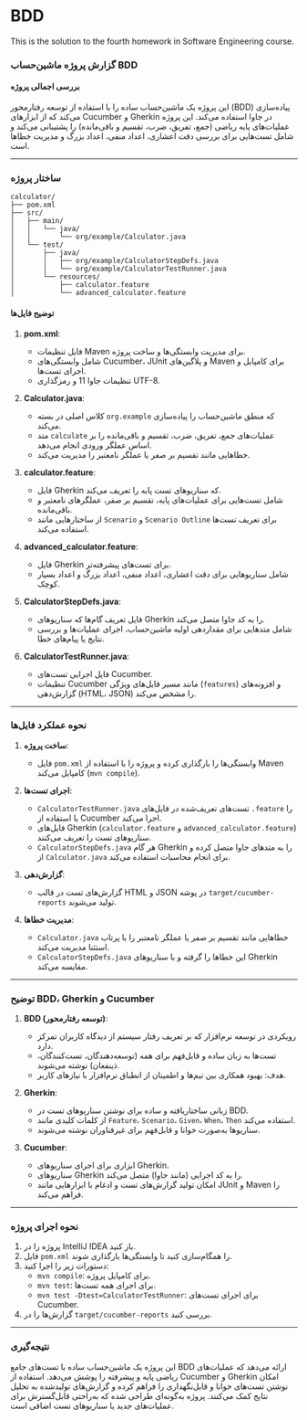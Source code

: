 # BDD
This is the solution to the fourth homework in Software Engineering course. 

### گزارش پروژه ماشین‌حساب BDD

#### بررسی اجمالی پروژه
این پروژه یک ماشین‌حساب ساده را با استفاده از توسعه رفتارمحور (BDD) پیاده‌سازی می‌کند که از ابزارهای Cucumber و Gherkin در جاوا استفاده می‌کند. این پروژه عملیات‌های پایه ریاضی (جمع، تفریق، ضرب، تقسیم و باقی‌مانده) را پشتیبانی می‌کند و شامل تست‌هایی برای بررسی دقت اعشاری، اعداد منفی، اعداد بزرگ و مدیریت خطاها است.

---

### ساختار پروژه
```
calculator/
├── pom.xml
├── src/
│   ├── main/
│   │   └── java/
│   │       └── org/example/Calculator.java
│   └── test/
│       ├── java/
│       │   ├── org/example/CalculatorStepDefs.java
│       │   └── org/example/CalculatorTestRunner.java
│       └── resources/
│           ├── calculator.feature
│           └── advanced_calculator.feature
```

#### توضیح فایل‌ها
1. **pom.xml**:
   - فایل تنظیمات Maven برای مدیریت وابستگی‌ها و ساخت پروژه.
   - شامل وابستگی‌های Cucumber، JUnit و پلاگین‌های Maven برای کامپایل و اجرای تست‌ها.
   - تنظیمات جاوا 11 و رمزگذاری UTF-8.

2. **Calculator.java**:
   - کلاس اصلی در بسته `org.example` که منطق ماشین‌حساب را پیاده‌سازی می‌کند.
   - متد `calculate` عملیات‌های جمع، تفریق، ضرب، تقسیم و باقی‌مانده را بر اساس عملگر ورودی انجام می‌دهد.
   - خطاهایی مانند تقسیم بر صفر یا عملگر نامعتبر را مدیریت می‌کند.

3. **calculator.feature**:
   - فایل Gherkin که سناریوهای تست پایه را تعریف می‌کند.
   - شامل تست‌هایی برای عملیات‌های پایه، تقسیم بر صفر، عملگرهای نامعتبر و باقی‌مانده.
   - از ساختارهایی مانند `Scenario` و `Scenario Outline` برای تعریف تست‌ها استفاده می‌کند.

4. **advanced_calculator.feature**:
   - فایل Gherkin برای تست‌های پیشرفته‌تر.
   - شامل سناریوهایی برای دقت اعشاری، اعداد منفی، اعداد بزرگ و اعداد بسیار کوچک.

5. **CalculatorStepDefs.java**:
   - فایل تعریف گام‌ها که سناریوهای Gherkin را به کد جاوا متصل می‌کند.
   - شامل متدهایی برای مقداردهی اولیه ماشین‌حساب، اجرای عملیات‌ها و بررسی نتایج یا پیام‌های خطا.

6. **CalculatorTestRunner.java**:
   - فایل اجرایی تست‌های Cucumber.
   - تنظیمات Cucumber مانند مسیر فایل‌های ویژگی (`features`) و افزونه‌های گزارش‌دهی (HTML، JSON) را مشخص می‌کند.

---

### نحوه عملکرد فایل‌ها
1. **ساخت پروژه**:
   - فایل `pom.xml` وابستگی‌ها را بارگذاری کرده و پروژه را با استفاده از Maven کامپایل می‌کند (`mvn compile`).

2. **اجرای تست‌ها**:
   - `CalculatorTestRunner.java` تست‌های تعریف‌شده در فایل‌های `.feature` را با استفاده از Cucumber اجرا می‌کند.
   - فایل‌های Gherkin (`calculator.feature` و `advanced_calculator.feature`) سناریوهای تست را تعریف می‌کنند.
   - `CalculatorStepDefs.java` هر گام Gherkin را به متدهای جاوا متصل کرده و از `Calculator.java` برای انجام محاسبات استفاده می‌کند.

3. **گزارش‌دهی**:
   - گزارش‌های تست در قالب HTML و JSON در پوشه `target/cucumber-reports` تولید می‌شوند.

4. **مدیریت خطاها**:
   - `Calculator.java` خطاهایی مانند تقسیم بر صفر یا عملگر نامعتبر را با پرتاب استثنا مدیریت می‌کند.
   - `CalculatorStepDefs.java` این خطاها را گرفته و با سناریوهای Gherkin مقایسه می‌کند.

---

### توضیح BDD، Gherkin و Cucumber

1. **BDD (توسعه رفتارمحور)**:
   - رویکردی در توسعه نرم‌افزار که بر تعریف رفتار سیستم از دیدگاه کاربران تمرکز دارد.
   - تست‌ها به زبان ساده و قابل‌فهم برای همه (توسعه‌دهندگان، تست‌کنندگان، ذینفعان) نوشته می‌شوند.
   - هدف: بهبود همکاری بین تیم‌ها و اطمینان از انطباق نرم‌افزار با نیازهای کاربر.

2. **Gherkin**:
   - زبانی ساختاریافته و ساده برای نوشتن سناریوهای تست در BDD.
   - از کلمات کلیدی مانند `Feature`، `Scenario`، `Given`، `When`، `Then` استفاده می‌کند.
   - سناریوها به‌صورت خوانا و قابل‌فهم برای غیرفناوران نوشته می‌شوند.

3. **Cucumber**:
   - ابزاری برای اجرای سناریوهای Gherkin.
   - سناریوهای Gherkin را به کد اجرایی (مانند جاوا) متصل می‌کند.
   - امکان تولید گزارش‌های تست و ادغام با ابزارهایی مانند JUnit و Maven را فراهم می‌کند.

---

### نحوه اجرای پروژه
1. پروژه را در IntelliJ IDEA باز کنید.
2. فایل `pom.xml` را همگام‌سازی کنید تا وابستگی‌ها بارگذاری شوند.
3. دستورات زیر را اجرا کنید:
   - `mvn compile`: برای کامپایل پروژه.
   - `mvn test`: برای اجرای همه تست‌ها.
   - `mvn test -Dtest=CalculatorTestRunner`: برای اجرای تست‌های Cucumber.
4. گزارش‌ها را در `target/cucumber-reports` بررسی کنید.

---

### نتیجه‌گیری
این پروژه یک ماشین‌حساب ساده با تست‌های جامع BDD ارائه می‌دهد که عملیات‌های ریاضی پایه و پیشرفته را پوشش می‌دهد. استفاده از Cucumber و Gherkin امکان نوشتن تست‌های خوانا و قابل‌نگهداری را فراهم کرده و گزارش‌های تولیدشده به تحلیل نتایج کمک می‌کنند. پروژه به‌گونه‌ای طراحی شده که به‌راحتی قابل‌گسترش برای عملیات‌های جدید یا سناریوهای تست اضافی است.
